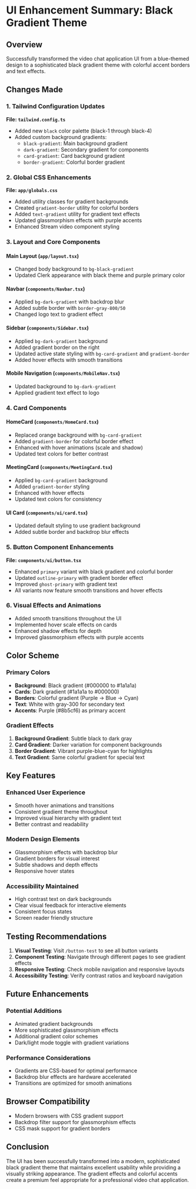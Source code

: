 # UI Enhancement Summary: Black Gradient Theme

## Overview
Successfully transformed the video chat application UI from a blue-themed design to a sophisticated black gradient theme with colorful accent borders and text effects.

## Changes Made

### 1. Tailwind Configuration Updates
**File: `tailwind.config.ts`**
- Added new `black` color palette (black-1 through black-4)
- Added custom background gradients:
  - `black-gradient`: Main background gradient
  - `dark-gradient`: Secondary gradient for components
  - `card-gradient`: Card background gradient
  - `border-gradient`: Colorful border gradient

### 2. Global CSS Enhancements
**File: `app/globals.css`**
- Added utility classes for gradient backgrounds
- Created `gradient-border` utility for colorful borders
- Added `text-gradient` utility for gradient text effects
- Updated glassmorphism effects with purple accents
- Enhanced Stream video component styling

### 3. Layout and Core Components

#### Main Layout (`app/layout.tsx`)
- Changed body background to `bg-black-gradient`
- Updated Clerk appearance with black theme and purple primary color

#### Navbar (`components/Navbar.tsx`)
- Applied `bg-dark-gradient` with backdrop blur
- Added subtle border with `border-gray-800/50`
- Changed logo text to gradient effect

#### Sidebar (`components/Sidebar.tsx`)
- Applied `bg-dark-gradient` background
- Added gradient border on the right
- Updated active state styling with `bg-card-gradient` and `gradient-border`
- Added hover effects with smooth transitions

#### Mobile Navigation (`components/MobileNav.tsx`)
- Updated background to `bg-dark-gradient`
- Applied gradient text effect to logo

### 4. Card Components

#### HomeCard (`components/HomeCard.tsx`)
- Replaced orange background with `bg-card-gradient`
- Added `gradient-border` for colorful border effect
- Enhanced with hover animations (scale and shadow)
- Updated text colors for better contrast

#### MeetingCard (`components/MeetingCard.tsx`)
- Applied `bg-card-gradient` background
- Added `gradient-border` styling
- Enhanced with hover effects
- Updated text colors for consistency

#### UI Card (`components/ui/card.tsx`)
- Updated default styling to use gradient background
- Added subtle border and backdrop blur effects

### 5. Button Component Enhancements
**File: `components/ui/button.tsx`**
- Enhanced `primary` variant with black gradient and colorful border
- Updated `outline-primary` with gradient border effect
- Improved `ghost-primary` with gradient text
- All variants now feature smooth transitions and hover effects

### 6. Visual Effects and Animations
- Added smooth transitions throughout the UI
- Implemented hover scale effects on cards
- Enhanced shadow effects for depth
- Improved glassmorphism effects with purple accents

## Color Scheme

### Primary Colors
- **Background**: Black gradient (#000000 to #1a1a1a)
- **Cards**: Dark gradient (#1a1a1a to #000000)
- **Borders**: Colorful gradient (Purple → Blue → Cyan)
- **Text**: White with gray-300 for secondary text
- **Accents**: Purple (#8b5cf6) as primary accent

### Gradient Effects
1. **Background Gradient**: Subtle black to dark gray
2. **Card Gradient**: Darker variation for component backgrounds
3. **Border Gradient**: Vibrant purple-blue-cyan for highlights
4. **Text Gradient**: Same colorful gradient for special text

## Key Features

### Enhanced User Experience
- Smooth hover animations and transitions
- Consistent gradient theme throughout
- Improved visual hierarchy with gradient text
- Better contrast and readability

### Modern Design Elements
- Glassmorphism effects with backdrop blur
- Gradient borders for visual interest
- Subtle shadows and depth effects
- Responsive hover states

### Accessibility Maintained
- High contrast text on dark backgrounds
- Clear visual feedback for interactive elements
- Consistent focus states
- Screen reader friendly structure

## Testing Recommendations

1. **Visual Testing**: Visit `/button-test` to see all button variants
2. **Component Testing**: Navigate through different pages to see gradient effects
3. **Responsive Testing**: Check mobile navigation and responsive layouts
4. **Accessibility Testing**: Verify contrast ratios and keyboard navigation

## Future Enhancements

### Potential Additions
- Animated gradient backgrounds
- More sophisticated glassmorphism effects
- Additional gradient color schemes
- Dark/light mode toggle with gradient variations

### Performance Considerations
- Gradients are CSS-based for optimal performance
- Backdrop blur effects are hardware accelerated
- Transitions are optimized for smooth animations

## Browser Compatibility
- Modern browsers with CSS gradient support
- Backdrop filter support for glassmorphism effects
- CSS mask support for gradient borders

## Conclusion
The UI has been successfully transformed into a modern, sophisticated black gradient theme that maintains excellent usability while providing a visually striking appearance. The gradient effects and colorful accents create a premium feel appropriate for a professional video chat application.
